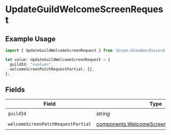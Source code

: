 # UpdateGuildWelcomeScreenRequest

## Example Usage

```typescript
import { UpdateGuildWelcomeScreenRequest } from "@ryan.blunden/discord-sdk/models/operations";

let value: UpdateGuildWelcomeScreenRequest = {
  guildId: "<value>",
  welcomeScreenPatchRequestPartial: {},
};
```

## Fields

| Field                                                                                                      | Type                                                                                                       | Required                                                                                                   | Description                                                                                                |
| ---------------------------------------------------------------------------------------------------------- | ---------------------------------------------------------------------------------------------------------- | ---------------------------------------------------------------------------------------------------------- | ---------------------------------------------------------------------------------------------------------- |
| `guildId`                                                                                                  | *string*                                                                                                   | :heavy_check_mark:                                                                                         | N/A                                                                                                        |
| `welcomeScreenPatchRequestPartial`                                                                         | [components.WelcomeScreenPatchRequestPartial](../../models/components/welcomescreenpatchrequestpartial.md) | :heavy_check_mark:                                                                                         | N/A                                                                                                        |